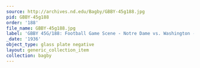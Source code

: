 ```yaml
---
source: http://archives.nd.edu/Bagby/GBBY-45g188.jpg
pid: GBBY-45g188
order: '188'
file_name: GBBY-45g188.jpg
label: 'GBBY 45G/188: Football Game Scene - Notre Dame vs. Washington - 1936'
_date: '1936'
object_type: glass plate negative
layout: generic_collection_item
collection: bagby
---
```

